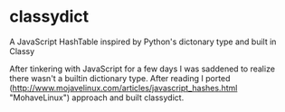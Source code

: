classydict
==========

A JavaScript HashTable inspired by Python's dictonary type and built in Classy

After tinkering with JavaScript for a few days I was saddened to realize there wasn't a
builtin dictionary type. After reading I ported (http://www.mojavelinux.com/articles/javascript_hashes.html "MohaveLinux") approach
and built classydict.
